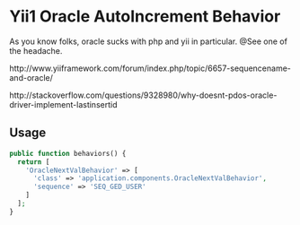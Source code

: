 # Yii1 Oracle AutoIncrement Behavior
As you know folks, oracle sucks with php and yii in particular.
@See one of the headache.
<p>http://www.yiiframework.com/forum/index.php/topic/6657-sequencename-and-oracle/</p>
<p>http://stackoverflow.com/questions/9328980/why-doesnt-pdos-oracle-driver-implement-lastinsertid</p>

Usage
--------------------------
```php
public function behaviors() {
  return [
    'OracleNextValBehavior' => [
      'class' => 'application.components.OracleNextValBehavior',
      'sequence' => 'SEQ_GED_USER'
    ]
  ];
}
```
